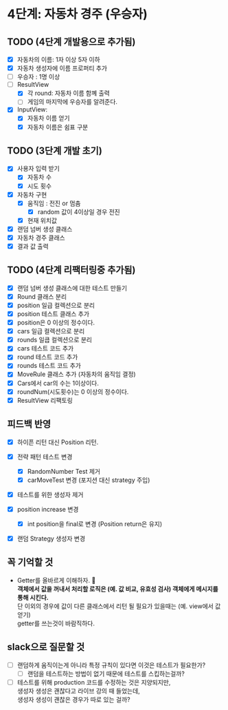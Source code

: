# 4단계: 자동차 경주 (우승자)

## TODO (4단계 개발용으로 추가됨)
- [X] 자동차의 이름: 1자 이상 5자 이하
- [X] 자동차 생성자에 이름 프로퍼티 추가
- [ ] 우승자 : 1명 이상
- [ ] ResultView
  - [X] 각 round: 자동차 이름 함꼐 출력
  - [ ] 게임의 마지막에 우승자를 알려준다.
- [X] InputView: 
  - [X] 자동차 이름 얻기 
  - [X] 자동차 이름은 쉼표 구분

## TODO (3단계 개발 초기)

- [X] 사용자 입력 받기
  - [X] 자동차 수
  - [X] 시도 횟수
- [X] 자동차 구현
  - [X] 움직임 : 전진 or 멈춤
    - [X] random 값이 4이상일 경우 전진
  - [X] 현재 위치값
- [X] 랜덤 넘버 생성 클래스
- [X] 자동차 경주 클래스
-[X] 결과 값 출력

## TODO (4단계 리팩터링중 추가됨)
- [X] 랜덤 넘버 생성 클래스에 대한 테스트 만들기 
- [X] Round 클래스 분리
- [X] position 일급 컬렉션으로 분리
- [X] position 테스트 클래스 추가
- [X] position은 0 이상의 정수이다. 
- [X] cars 일급 컬렉션으로 분리
- [X] rounds 일큽 컬렉션으로 분리
- [X] cars 테스트 코드 추가
- [X] round 테스트 코드 추가
- [X] rounds 테스트 코드 추가
- [X] MoveRule 클래스 추가 (자동차의 움직임 결정)
- [X] Cars에서 car의 수는 1이상이다.
- [X] roundNum(시도횟수)는 0 이상의 정수이다. 
- [X] ResultView 리팩토링

## 피드백 반영 
- [X] 하이픈 리턴 대신 Position 리턴. 
- [X] 전략 패턴 테스트 변경
   - [X] RandomNumber Test 제거
   - [X] carMoveTest 변경 (포지션 대신 strategy 주입)
- [X] 테스트를 위한 생성자 제거
- [X] position increase 변경
  - [X] int position을 final로 변경 (Position return은 유지)
- [X] 랜덤 Strategy 생성자 변경
  

## 꼭 기억할 것 
- Getter를 올바르게 이해하자. 🐣  
  **객체에서 값을 꺼내서 처리할 로직은 (예. 값 비교, 유효성 검사) 객체에게 메시지를 통해 시킨다.**   
  단 이외의 경우에 값이 다른 클래스에서 리턴 될 필요가 있을때는 (예. view에서 값 얻기)  
  getter를 쓰는것이 바람직하다.   
  
## slack으로 질문할 것
- [ ] 랜덤하게 움직이는게 아니라 특정 규칙이 있다면 이것은 테스트가 필요한가?  
  - [ ] 랜덤을 테스트하는 방법이 없기 때문에 테스트를 스킵하는걸까?
- [ ] 테스트를 위해 production 코드를 수정하는 것은 지양되지만,  
  생성자 생성은 괜찮다고 라이브 강의 때 들었는데,   
  생성자 생성이 괜찮은 경우가 따로 있는 걸까?